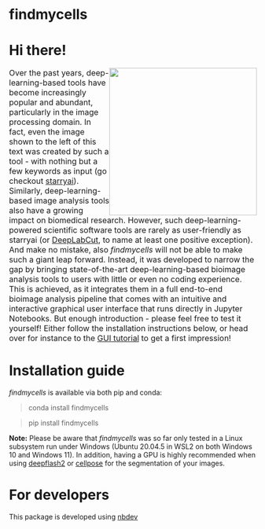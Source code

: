 findmycells
================

<!-- WARNING: THIS FILE WAS AUTOGENERATED! DO NOT EDIT! -->

# Hi there!

<p>
<img src="https://github.com/Defense-Circuits-Lab/findmycells/blob/main/media/findmycells_logo_low_res.png?raw=true" style="float:right;width:300px;">
<font size="3"> Over the past years, deep-learning-based tools have
become increasingly popular and abundant, particularly in the image
processing domain. In fact, even the image shown to the left of this
text was created by such a tool - with nothing but a few keywords as
input (go checkout <a href="https://starryai.com/">starryai</a>).
Similarly, deep-learning-based image analysis tools also have a growing
impact on biomedical research. However, such deep-learning-powered
scientific software tools are rarely as user-friendly as starryai (or
<a href="http://www.mackenziemathislab.org/deeplabcut">DeepLabCut</a>,
to name at least one positive exception). And make no mistake, also
<i>findmycells</i> will not be able to make such a giant leap forward.
Instead, it was developed to narrow the gap by bringing state-of-the-art
deep-learning-based bioimage analysis tools to users with little or even
no coding experience. This is achieved, as it integrates them in a full
end-to-end bioimage analysis pipeline that comes with an intuitive and
interactive graphical user interface that runs directly in Jupyter
Notebooks. But enough introduction - please feel free to test it
yourself! Either follow the installation instructions below, or head
over for instance to the
<a href="https://defense-circuits-lab.github.io/findmycells/tutorials/gui_tutorial.html">GUI
tutorial</a> to get a first impression! </font>
</p>

# Installation guide

*findmycells* is available via both pip and conda:

> conda install findmycells

> pip install findmycells

**Note:** Please be aware that *findmycells* was so far only tested in a
Linux subsystem run under Windows (Ubuntu 20.04.5 in WSL2 on both
Windows 10 and Windows 11). In addition, having a GPU is highly
recommended when using
[deepflash2](https://github.com/matjesg/deepflash2) or
[cellpose](https://github.com/MouseLand/cellpose) for the segmentation
of your images.

# For developers

This package is developed using [nbdev](https://nbdev.fast.ai/)
